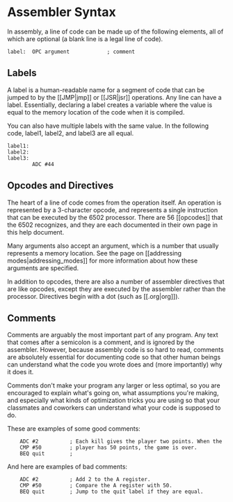 Assembler Syntax
================
In assembly, a line of code can be made up of the following elements, all of
which are optional (a blank line is a legal line of code).

    label:  OPC argument            ; comment


Labels
------
A label is a human-readable name for a segment of code that can be jumped to
by the [[JMP|jmp]] or [[JSR|jsr]] operations. Any line can have a label.
Essentially, declaring a label creates a variable where the value is equal to
the memory location of the code when it is compiled.

You can also have multiple labels with the same value. In the following code,
label1, label2, and label3 are all equal.

    label1:
    label2:
    label3:
            ADC #44


Opcodes and Directives
----------------------
The heart of a line of code comes from the operation itself. An operation is
represented by a 3-character opcode, and represents a single instruction that
can be executed by the 6502 processor. There are 56 [[opcodes]] that the 6502
recognizes, and they are each documented in their own page in this help
document.

Many arguments also accept an argument, which is a number that usually
represents a memory location. See the page on [[addressing modes|addressing_modes]]
for more information about how these arguments are specified.

In addition to opcodes, there are also a number of assembler directives that
are like opcodes, except they are executed by the assembler rather than the
processor. Directives begin with a dot (such as [[.org|org]]).


Comments
--------
Comments are arguably the most important part of any program. Any text that
comes after a semicolon is a comment, and is ignored by the assembler. However,
because assembly code is so hard to read, comments are absolutely essential for
documenting code so that other human beings can understand what the code you
wrote does and (more importantly) why it does it.

Comments don't make your program any larger or less optimal, so you are
encouraged to explain what's going on, what assumptions you're making, and
especially what kinds of optimization tricks you are using so that your
classmates and coworkers can understand what your code is supposed to do.

These are examples of some good comments:

        ADC #2          ; Each kill gives the player two points. When the
        CMP #50         ; player has 50 points, the game is over.
        BEQ quit        ;

And here are examples of bad comments:
    
        ADC #2          ; Add 2 to the A register.
        CMP #50         ; Compare the A register with 50.
        BEQ quit        ; Jump to the quit label if they are equal.

